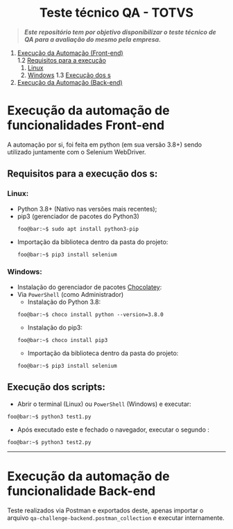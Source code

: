 <h1 align="center">Teste técnico QA - TOTVS</h1>

> ***Este repositório tem por objetivo disponibilizar o teste técnico de QA para a avaliação do mesmo pela empresa.***

1. <a href="#ExecAuto">Execução da Automação (Front-end)</a> </br>
  1.2  <a href="ReqExec">Requisitos para a execução</a> 
    1. <a href="Linux">Linux</a> 
    2. <a href="Windows">Windows</a>
  1.3 <a href="Exec">Execução dos s</a> </br>
2. <a href="#ExecAutoBack">Execução da Automação (Back-end)</a> </br>
  
<div id="ExecAuto"></div>

# Execução da automação de funcionalidades Front-end
A automação por si, foi feita em python (em sua versão 3.8+) sendo utilizado juntamente com o Selenium WebDriver.

<div id="ReqExec"></div>

## Requisitos para a execução dos s:

<div id="Linux"></div>

### Linux:
  - Python 3.8+ (Nativo nas versões mais recentes);
  - pip3 (gerenciador de pacotes do Python3)
    ```console
    foo@bar:~$ sudo apt install python3-pip
    ```
  - Importação da biblioteca dentro da pasta do projeto:
    ```console
    foo@bar:~$ pip3 install selenium
    ```
    
<div id="Windows"></div>

### Windows:
  - Instalação do gerenciador de pacotes [Chocolatey](https://chocolatey.org/install):
  - Via `PowerShell` (como Administrador)
    - Instalação do Python 3.8:
     ```console
     foo@bar:~$ choco install python --version=3.8.0
     ```
    - Instalação do pip3:
     ```console
     foo@bar:~$ choco install pip3
     ```
    - Importação da biblioteca dentro da pasta do projeto:
     ```console
     foo@bar:~$ pip3 install selenium
     ```

<div id="Exec"></div>

## Execução dos scripts:
  - Abrir o terminal (Linux) ou `PowerShell` (Windows) e executar:
   ```console
   foo@bar:~$ python3 test1.py
   ```
  - Após executado este e fechado o navegador, executar o segundo :
   ```console
   foo@bar:~$ python3 test2.py
   ```
   
---

<div id="ExecAutoBack"></div>

# Execução da automação de funcionalidade Back-end
Teste realizados via Postman e exportados deste, apenas importar o arquivo `qa-challenge-backend.postman_collection` e executar internamente.
